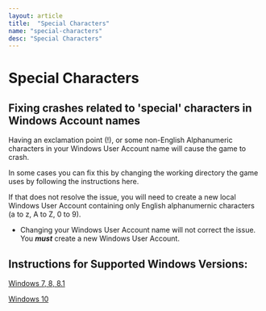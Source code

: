 ```yaml
---
layout: article
title:  "Special Characters"
name: "special-characters"
desc: "Special Characters"
---
```


# Special Characters
## Fixing crashes related to 'special' characters in Windows Account names

Having an exclamation point (!), or some non-English Alphanumeric characters in your Windows User Account name will cause the game to crash.

In some cases you can fix this by changing the working directory the game uses by following the instructions here.

If that does not resolve the issue, you will need to create a new local Windows User Account containing only English alphanumernic characters (a to z, A to Z, 0 to 9).

* Changing your Windows User Account name will not correct the issue. You ***must*** create a new Windows User Account.

## Instructions for Supported Windows Versions:
[Windows 7, 8, 8.1](https://support.microsoft.com/en-us/help/13951/windows-create-user-account#create-user-account=windows)

[Windows 10](https://support.microsoft.com/en-us/help/4026923/windows-10-create-a-local-user-or-administrator-account)

